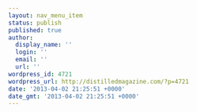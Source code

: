 ```yaml
---
layout: nav_menu_item
status: publish
published: true
author:
  display_name: ''
  login: ''
  email: ''
  url: ''
wordpress_id: 4721
wordpress_url: http://distilledmagazine.com/?p=4721
date: '2013-04-02 21:25:51 +0000'
date_gmt: '2013-04-02 21:25:51 +0000'
---
```


